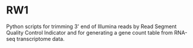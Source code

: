 # RW1
Python scripts for trimming 3' end of Illumina reads by Read Segment Quality Control Indicator and for generating a gene count table from RNA-seq transcriptome data.
